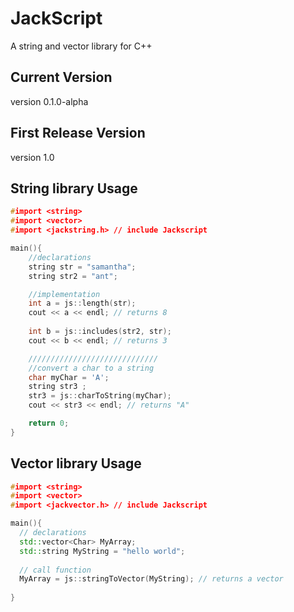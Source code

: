 # JackScript
A string and vector library for C++

## Current Version 
version 0.1.0-alpha

## First Release Version
version 1.0

## String library Usage
```c++
#import <string>
#import <vector>
#import <jackstring.h> // include Jackscript

main(){
  	//declarations
  	string str = "samantha";
	string str2 = "ant";

	//implementation
	int a = js::length(str);
	cout << a << endl; // returns 8
	
	int b = js::includes(str2, str);
	cout << b << endl; // returns 3

	/////////////////////////////
	//convert a char to a string
	char myChar = 'A';
	string str3 ;   
	str3 = js::charToString(myChar); 
	cout << str3 << endl; // returns "A"

	return 0;
}
```


## Vector library Usage
```c++
#import <string>
#import <vector>
#import <jackvector.h> // include Jackscript

main(){
  // declarations
  std::vector<Char> MyArray;
  std::string MyString = "hello world";
  
  // call function
  MyArray = js::stringToVector(MyString); // returns a vector
  
}
```
